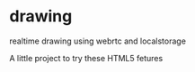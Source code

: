 drawing
=======

realtime drawing using webrtc and localstorage

A little project to try these HTML5 fetures
